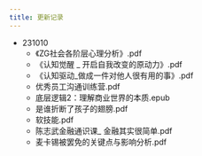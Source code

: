 ```yaml
---
title: 更新记录
---
```


- 231010
  - 《ZG社会各阶层心理分析》.pdf
  - 《认知觉醒 _ 开启自我改变的原动力》.pdf
  - 《认知驱动_做成一件对他人很有用的事》.pdf
  - 优秀员工沟通训练营.pdf
  - 底层逻辑2：理解商业世界的本质.epub
  - 是谁折断了孩子的翅膀.pdf
  - 软技能.pdf
  - 陈志武金融通识课_ 金融其实很简单.pdf
  - 麦卡锡被罢免的关键点与影响分析.pdf
